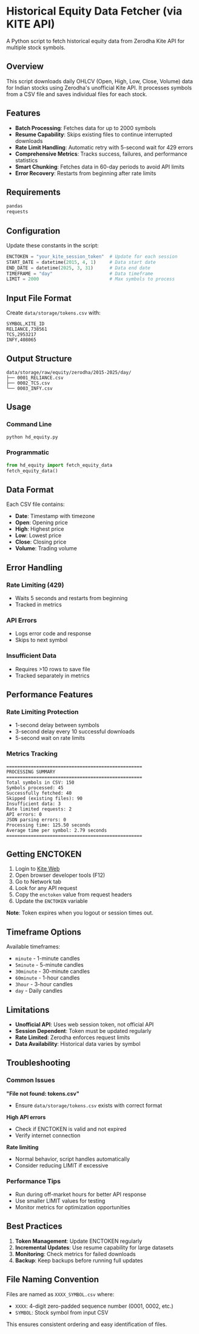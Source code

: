 # Historical Equity Data Fetcher (via KITE API)

A Python script to fetch historical equity data from Zerodha Kite API for multiple stock symbols.

## Overview

This script downloads daily OHLCV (Open, High, Low, Close, Volume) data for Indian stocks using Zerodha's unofficial Kite API. It processes symbols from a CSV file and saves individual files for each stock.

## Features

- **Batch Processing**: Fetches data for up to 2000 symbols
- **Resume Capability**: Skips existing files to continue interrupted downloads
- **Rate Limit Handling**: Automatic retry with 5-second wait for 429 errors
- **Comprehensive Metrics**: Tracks success, failures, and performance statistics
- **Smart Chunking**: Fetches data in 60-day periods to avoid API limits
- **Error Recovery**: Restarts from beginning after rate limits

## Requirements

```python
pandas
requests
```

## Configuration

Update these constants in the script:

```python
ENCTOKEN = "your_kite_session_token"  # Update for each session
START_DATE = datetime(2015, 4, 1)     # Data start date
END_DATE = datetime(2025, 3, 31)      # Data end date
TIMEFRAME = "day"                     # Data timeframe
LIMIT = 2000                          # Max symbols to process
```

## Input File Format

Create `data/storage/tokens.csv` with:
```csv
SYMBOL,KITE_ID
RELIANCE,738561
TCS,2953217
INFY,408065
```

## Output Structure

```
data/storage/raw/equity/zerodha/2015-2025/day/
├── 0001_RELIANCE.csv
├── 0002_TCS.csv
└── 0003_INFY.csv
```

## Usage

### Command Line
```bash
python hd_equity.py
```

### Programmatic
```python
from hd_equity import fetch_equity_data
fetch_equity_data()
```

## Data Format

Each CSV file contains:
- **Date**: Timestamp with timezone
- **Open**: Opening price
- **High**: Highest price
- **Low**: Lowest price
- **Close**: Closing price
- **Volume**: Trading volume

## Error Handling

### Rate Limiting (429)
- Waits 5 seconds and restarts from beginning
- Tracked in metrics

### API Errors
- Logs error code and response
- Skips to next symbol

### Insufficient Data
- Requires >10 rows to save file
- Tracked separately in metrics

## Performance Features

### Rate Limiting Protection
- 1-second delay between symbols
- 3-second delay every 10 successful downloads
- 5-second wait on rate limits

### Metrics Tracking
```
==================================================
PROCESSING SUMMARY
==================================================
Total symbols in CSV: 150
Symbols processed: 45
Successfully fetched: 40
Skipped (existing files): 90
Insufficient data: 3
Rate limited requests: 2
API errors: 0
JSON parsing errors: 0
Processing time: 125.50 seconds
Average time per symbol: 2.79 seconds
==================================================
```

## Getting ENCTOKEN

1. Login to [Kite Web](https://kite.zerodha.com)
2. Open browser developer tools (F12)
3. Go to Network tab
4. Look for any API request
5. Copy the `enctoken` value from request headers
6. Update the `ENCTOKEN` variable

**Note**: Token expires when you logout or session times out.

## Timeframe Options

Available timeframes:
- `minute` - 1-minute candles
- `5minute` - 5-minute candles
- `30minute` - 30-minute candles
- `60minute` - 1-hour candles
- `3hour` - 3-hour candles
- `day` - Daily candles

## Limitations

- **Unofficial API**: Uses web session token, not official API
- **Session Dependent**: Token must be updated regularly
- **Rate Limited**: Zerodha enforces request limits
- **Data Availability**: Historical data varies by symbol

## Troubleshooting

### Common Issues

**"File not found: tokens.csv"**
- Ensure `data/storage/tokens.csv` exists with correct format

**High API errors**
- Check if ENCTOKEN is valid and not expired
- Verify internet connection

**Rate limiting**
- Normal behavior, script handles automatically
- Consider reducing LIMIT if excessive

### Performance Tips

- Run during off-market hours for better API response
- Use smaller LIMIT values for testing
- Monitor metrics for optimization opportunities

## Best Practices

1. **Token Management**: Update ENCTOKEN regularly
2. **Incremental Updates**: Use resume capability for large datasets
3. **Monitoring**: Check metrics for failed downloads
4. **Backup**: Keep backups before running full updates

## File Naming Convention

Files are named as `XXXX_SYMBOL.csv` where:
- `XXXX`: 4-digit zero-padded sequence number (0001, 0002, etc.)
- `SYMBOL`: Stock symbol from input CSV

This ensures consistent ordering and easy identification of files.
